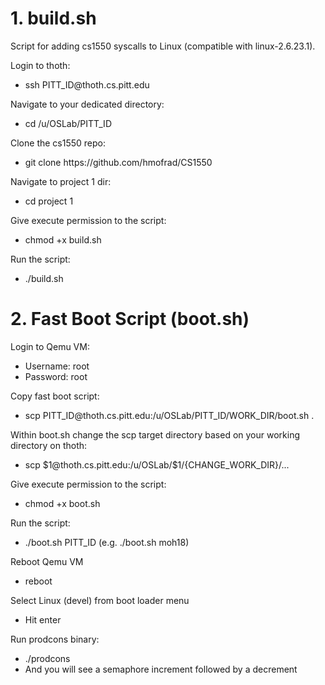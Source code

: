 # 1. build.sh
<p>Script for adding cs1550 syscalls to Linux (compatible with linux-2.6.23.1).</p>

<p>Login to thoth:</p>
<ul>
  <li>ssh PITT_ID@thoth.cs.pitt.edu</li>
</ul>
<p>Navigate to your dedicated directory:</p>
<ul>
  <li>cd /u/OSLab/PITT_ID</li>
</ul>
<p>Clone the cs1550 repo:</p>
<ul>
  <li>git clone https://github.com/hmofrad/CS1550</li>
</ul>
<p>Navigate to project 1 dir:</p>
<ul>
  <li>cd project 1</li>
</ul>
<p>Give execute permission to the script:</p>
<ul>
  <li>chmod +x build.sh</li>
</ul>
<p>Run the script:</p>
<ul>
  <li>./build.sh</li>
</ul>



# 2. Fast Boot Script (boot.sh)
<p>Login to Qemu VM:</p>
<ul>
  <li>Username: root</li>
  <li>Password: root</li>
</ul>
<p>Copy fast boot script:</p>
<ul>
  <li>scp PITT_ID@thoth.cs.pitt.edu:/u/OSLab/PITT_ID/WORK_DIR/boot.sh .</li>
</ul>
<p>Within boot.sh change the scp target directory based on your working directory on thoth:</p>
<ul>
  <li>scp $1@thoth.cs.pitt.edu:/u/OSLab/$1/{CHANGE_WORK_DIR}/...</li>
</ul>
<p>Give execute permission to the script:</p>
<ul>
  <li>chmod +x boot.sh</li>
</ul>
<p>Run the script:</p>
<ul>
  <li>./boot.sh PITT_ID (e.g. ./boot.sh moh18)</li>
</ul>
<p>Reboot Qemu VM</p>
<ul>
  <li>reboot</li>
</ul>
<p>Select Linux (devel) from boot loader menu</p>
<ul>
  <li>Hit enter</li>
</ul>
<p>Run prodcons binary:</p>

<ul>
  <li>./prodcons</li>
  <li>And you will see a semaphore increment followed by a decrement</li>
</ul>
